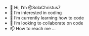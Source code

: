 - 👋 Hi, I’m @SolaChristus7
- 👀 I’m interested in coding
- 🌱 I’m currently learning how to code
- 💞️ I’m looking to collaborate on code
- 📫 How to reach me ...

<!---
SolaChristus7/SolaChristus7 is a ✨ special ✨ repository because its `README.md` (this file) appears on your GitHub profile.
You can click the Preview link to take a look at your changes.
--->
